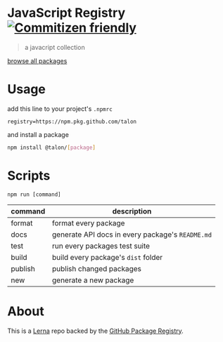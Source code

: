 # JavaScript Registry [![Commitizen friendly](https://img.shields.io/badge/commitizen-friendly-brightgreen.svg)](http://commitizen.github.io/cz-cli/)

> a javacript collection

[browse all packages](https://github.com/talon/javascript-registry/packages)

# Usage

add this line to your project's `.npmrc`

```
registry=https://npm.pkg.github.com/talon
```

and install a package

```sh
npm install @talon/[package]
```

# Scripts

`npm run [command]`

| command | description                                      |
| ------- | ------------------------------------------------ |
| format  | format every package                             |
| docs    | generate API docs in every package's `README.md` |
| test    | run every packages test suite                    |
| build   | build every package's `dist` folder              |
| publish | publish changed packages                         |
| new     | generate a new package                           |

# About

This is a [Lerna](https://github.com/lerna/lerna) repo backed by the [GitHub Package Registry](https://github.com/features/package-registry).
